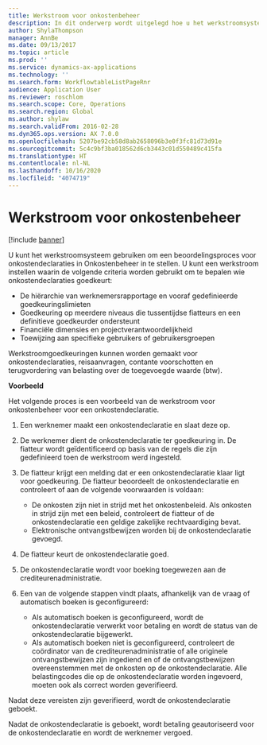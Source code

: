 ```yaml
---
title: Werkstroom voor onkostenbeheer
description: In dit onderwerp wordt uitgelegd hoe u het werkstroomsysteem in Microsoft Dynamics 365 Finance kunt gebruiken voor het instellen van een beoordelingsproces voor onkostendeclaraties in Onkostenbeheer.
author: ShylaThompson
manager: AnnBe
ms.date: 09/13/2017
ms.topic: article
ms.prod: ''
ms.service: dynamics-ax-applications
ms.technology: ''
ms.search.form: WorkflowtableListPageRnr
audience: Application User
ms.reviewer: roschlom
ms.search.scope: Core, Operations
ms.search.region: Global
ms.author: shylaw
ms.search.validFrom: 2016-02-28
ms.dyn365.ops.version: AX 7.0.0
ms.openlocfilehash: 5207be92cb58d8ab2658096b3e0f3fc81d73d91e
ms.sourcegitcommit: 5c4c9bf3ba018562d6cb3443c01d550489c415fa
ms.translationtype: HT
ms.contentlocale: nl-NL
ms.lasthandoff: 10/16/2020
ms.locfileid: "4074719"
---
```

# <a name="expense-management-workflow"></a>Werkstroom voor onkostenbeheer

[!include [banner](../includes/banner.md)]

U kunt het werkstroomsysteem gebruiken om een beoordelingsproces voor onkostendeclaraties in Onkostenbeheer in te stellen. U kunt een werkstroom instellen waarin de volgende criteria worden gebruikt om te bepalen wie onkostendeclaraties goedkeurt:

- De hiërarchie van werknemersrapportage en vooraf gedefinieerde goedkeuringslimieten
- Goedkeuring op meerdere niveaus die tussentijdse fiatteurs en een definitieve goedkeurder ondersteunt
- Financiële dimensies en projectverantwoordelijkheid
- Toewijzing aan specifieke gebruikers of gebruikersgroepen

Werkstroomgoedkeuringen kunnen worden gemaakt voor onkostendeclaraties, reisaanvragen, contante voorschotten en terugvordering van belasting over de toegevoegde waarde (btw).

**Voorbeeld**

Het volgende proces is een voorbeeld van de werkstroom voor onkostenbeheer voor een onkostendeclaratie.

1. Een werknemer maakt een onkostendeclaratie en slaat deze op.
2. De werknemer dient de onkostendeclaratie ter goedkeuring in. De fiatteur wordt geïdentificeerd op basis van de regels die zijn gedefinieerd toen de werkstroom werd ingesteld.
3. De fiatteur krijgt een melding dat er een onkostendeclaratie klaar ligt voor goedkeuring. De fiatteur beoordeelt de onkostendeclaratie en controleert of aan de volgende voorwaarden is voldaan:

    - De onkosten zijn niet in strijd met het onkostenbeleid. Als onkosten in strijd zijn met een beleid, controleert de fiatteur of de onkostendeclaratie een geldige zakelijke rechtvaardiging bevat.
    - Elektronische ontvangstbewijzen worden bij de onkostendeclaratie gevoegd.

4. De fiatteur keurt de onkostendeclaratie goed.
5. De onkostendeclaratie wordt voor boeking toegewezen aan de crediteurenadministratie.
6. Een van de volgende stappen vindt plaats, afhankelijk van de vraag of automatisch boeken is geconfigureerd:

    - Als automatisch boeken is geconfigureerd, wordt de onkostendeclaratie verwerkt voor betaling en wordt de status van de onkostendeclaratie bijgewerkt.
    - Als automatisch boeken niet is geconfigureerd, controleert de coördinator van de crediteurenadministratie of alle originele ontvangstbewijzen zijn ingediend en of de ontvangstbewijzen overeenstemmen met de onkosten op de onkostendeclaratie. Alle belastingcodes die op de onkostendeclaratie worden ingevoerd, moeten ook als correct worden geverifieerd.

Nadat deze vereisten zijn geverifieerd, wordt de onkostendeclaratie geboekt.

Nadat de onkostendeclaratie is geboekt, wordt betaling geautoriseerd voor de onkostendeclaratie en wordt de werknemer vergoed.
